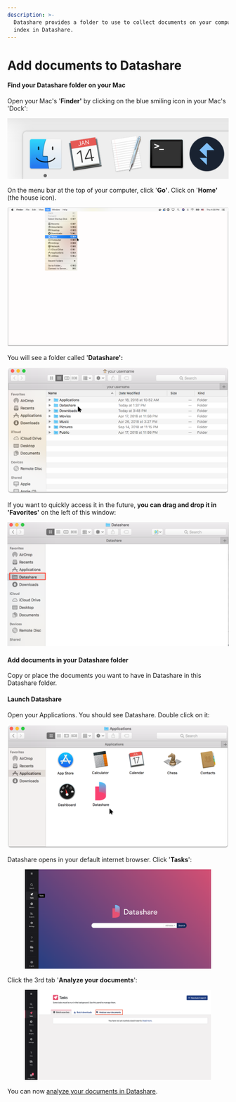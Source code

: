```yaml
---
description: >-
  Datashare provides a folder to use to collect documents on your computer to
  index in Datashare.
---
```


# Add documents to Datashare

#### Find your Datashare folder on your Mac

Open your Mac's '**Finder'** by clicking on the blue smiling icon in your Mac's 'Dock':

![](<../../.gitbook/assets/Screen Shot 2019-01-14 at 10.09.55 PM.png>)

On the menu bar at the top of your computer, click '**Go'**. Click on '**Home'** (the house icon).

![](<../../.gitbook/assets/Add doc Mac2.png>)

You will see a folder called '**Datashare':**

![](<../../.gitbook/assets/Add doc Mac.png>)

If you want to quickly access it in the future, **you can drag and drop it in 'Favorites'** on the left of this window:

![](<../../.gitbook/assets/Screen Shot 2019-05-21 at 11.40.22 AM.png>)

#### **Add documents in your Datashare folder**

Copy or place the documents you want to have in Datashare in this Datashare folder.

#### **Launch Datashare**

Open your Applications. You should see Datashare. Double click on it:

![](<../../.gitbook/assets/Group 28 (1) (1) (1) (1) (1) (1).png>)

Datashare opens in your default internet browser. Click '**Tasks**':&#x20;

<figure><img src="../../.gitbook/assets/Screenshot 2022-10-27 at 12.25.34.png" alt=""><figcaption></figcaption></figure>

Click the 3rd tab '**Analyze your documents**':

<figure><img src="../../.gitbook/assets/Screenshot 2022-10-27 at 12.25.44.png" alt=""><figcaption></figcaption></figure>

You can now [analyze your documents in Datashare](https://icij.gitbook.io/datashare/all/analyze-documents).

